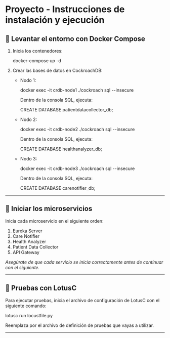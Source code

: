 # Proyecto - Instrucciones de instalación y ejecución

## 🐳 Levantar el entorno con Docker Compose

1. Inicia los contenedores:

   docker-compose up -d

2. Crear las bases de datos en CockroachDB:

   - Nodo 1:

     docker exec -it crdb-node1 ./cockroach sql --insecure

     Dentro de la consola SQL, ejecuta:

     CREATE DATABASE patientdatacollector_db;

   - Nodo 2:

     docker exec -it crdb-node2 ./cockroach sql --insecure

     Dentro de la consola SQL, ejecuta:

     CREATE DATABASE healthanalyzer_db;

   - Nodo 3:

     docker exec -it crdb-node3 ./cockroach sql --insecure

     Dentro de la consola SQL, ejecuta:

     CREATE DATABASE carenotifier_db;

---

## 🚀 Iniciar los microservicios

Inicia cada microservicio en el siguiente orden:

1. Eureka Server
2. Care Notifier
3. Health Analyzer
4. Patient Data Collector
5. API Gateway

*Asegúrate de que cada servicio se inicia correctamente antes de continuar con el siguiente.*

---

## 🧪 Pruebas con LotusC

Para ejecutar pruebas, inicia el archivo de configuración de LotusC con el siguiente comando:

   lotusc run locustfile.py

Reemplaza <nombre-del-archivo> por el archivo de definición de pruebas que vayas a utilizar.

---

